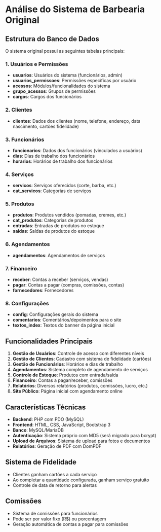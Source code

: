 # Análise do Sistema de Barbearia Original

## Estrutura do Banco de Dados

O sistema original possui as seguintes tabelas principais:

### 1. Usuários e Permissões
- **usuarios**: Usuários do sistema (funcionários, admin)
- **usuarios_permissoes**: Permissões específicas por usuário
- **acessos**: Módulos/funcionalidades do sistema
- **grupo_acessos**: Grupos de permissões
- **cargos**: Cargos dos funcionários

### 2. Clientes
- **clientes**: Dados dos clientes (nome, telefone, endereço, data nascimento, cartões fidelidade)

### 3. Funcionários
- **funcionarios**: Dados dos funcionários (vinculados a usuários)
- **dias**: Dias de trabalho dos funcionários
- **horarios**: Horários de trabalho dos funcionários

### 4. Serviços
- **servicos**: Serviços oferecidos (corte, barba, etc.)
- **cat_servicos**: Categorias de serviços

### 5. Produtos
- **produtos**: Produtos vendidos (pomadas, cremes, etc.)
- **cat_produtos**: Categorias de produtos
- **entradas**: Entradas de produtos no estoque
- **saidas**: Saídas de produtos do estoque

### 6. Agendamentos
- **agendamentos**: Agendamentos de serviços

### 7. Financeiro
- **receber**: Contas a receber (serviços, vendas)
- **pagar**: Contas a pagar (compras, comissões, contas)
- **fornecedores**: Fornecedores

### 8. Configurações
- **config**: Configurações gerais do sistema
- **comentarios**: Comentários/depoimentos para o site
- **textos_index**: Textos do banner da página inicial

## Funcionalidades Principais

1. **Gestão de Usuários**: Controle de acesso com diferentes níveis
2. **Gestão de Clientes**: Cadastro com sistema de fidelidade (cartões)
3. **Gestão de Funcionários**: Horários e dias de trabalho
4. **Agendamentos**: Sistema completo de agendamento de serviços
5. **Controle de Estoque**: Produtos com entrada/saída
6. **Financeiro**: Contas a pagar/receber, comissões
7. **Relatórios**: Diversos relatórios (produtos, comissões, lucro, etc.)
8. **Site Público**: Página inicial com agendamento online

## Características Técnicas

- **Backend**: PHP com PDO (MySQL)
- **Frontend**: HTML, CSS, JavaScript, Bootstrap 3
- **Banco**: MySQL/MariaDB
- **Autenticação**: Sistema próprio com MD5 (será migrado para bcrypt)
- **Upload de Arquivos**: Sistema de upload para fotos e documentos
- **Relatórios**: Geração de PDF com DomPDF

## Sistema de Fidelidade

- Clientes ganham cartões a cada serviço
- Ao completar a quantidade configurada, ganham serviço gratuito
- Controle de data de retorno para alertas

## Comissões

- Sistema de comissões para funcionários
- Pode ser por valor fixo (R$) ou porcentagem
- Geração automática de contas a pagar para comissões


